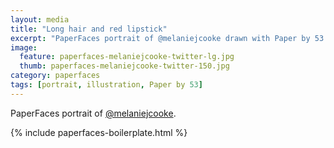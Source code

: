 ```yaml
---
layout: media
title: "Long hair and red lipstick"
excerpt: "PaperFaces portrait of @melaniejcooke drawn with Paper by 53 on an iPad."
image: 
  feature: paperfaces-melaniejcooke-twitter-lg.jpg
  thumb: paperfaces-melaniejcooke-twitter-150.jpg
category: paperfaces
tags: [portrait, illustration, Paper by 53]
---
```


PaperFaces portrait of [@melaniejcooke](http://twitter.com/melaniejcooke).

{% include paperfaces-boilerplate.html %}